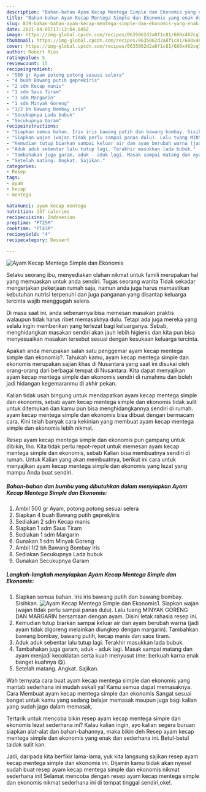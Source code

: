 ```yaml
---
description: "Bahan-bahan Ayam Kecap Mentega Simple dan Ekonomis yang enak dan Mudah Dibuat"
title: "Bahan-bahan Ayam Kecap Mentega Simple dan Ekonomis yang enak dan Mudah Dibuat"
slug: 839-bahan-bahan-ayam-kecap-mentega-simple-dan-ekonomis-yang-enak-dan-mudah-dibuat
date: 2021-04-05T17:13:04.845Z
image: https://img-global.cpcdn.com/recipes/0635062d2a8f1c81/680x482cq70/ayam-kecap-mentega-simple-dan-ekonomis-foto-resep-utama.jpg
thumbnail: https://img-global.cpcdn.com/recipes/0635062d2a8f1c81/680x482cq70/ayam-kecap-mentega-simple-dan-ekonomis-foto-resep-utama.jpg
cover: https://img-global.cpcdn.com/recipes/0635062d2a8f1c81/680x482cq70/ayam-kecap-mentega-simple-dan-ekonomis-foto-resep-utama.jpg
author: Robert Rios
ratingvalue: 5
reviewcount: 15
recipeingredient:
- "500 gr Ayam potong potong sesuai selera"
- "4 buah Bawang putih geprekiris"
- "2 sdm Kecap manis"
- "1 sdm Saus Tiram"
- "1 sdm Margarin"
- "1 sdm Minyak Goreng"
- "1/2 bh Bawang Bombay iris"
- "Secukupnya Lada bubuk"
- "Secukupnya Garam"
recipeinstructions:
- "Siapkan semua bahan. Iris iris bawang putih dan bawang bombay. Sisihkan."
- "Siapkan wajan (wajan tidak perlu sampai panas dulu). Lalu tuang MINYAK GORENG DAN MARGARIN bersamaan dengan ayam. Disini letak rahasia resep ini."
- "Kemudian tutup biarkan sampai keluar air dan ayam berubah warna (jadi ayam tidak digoreng melainkan diungkep dengan margarin). Tambahkan bawang bombay, bawang putih, kecap manis dan saos tiram."
- "Aduk aduk sebentar lalu tutup lagi. Terakhir masukkan lada bubuk."
- "Tambahakan juga garam, aduk - aduk lagi. Masak sampai matang dan ayam menjadi kecoklatan serta kuah menyusut (me: berkuah karna enak banget kuahnya 😋)."
- "Setelah matang. Angkat. Sajikan."
categories:
- Resep
tags:
- ayam
- kecap
- mentega

katakunci: ayam kecap mentega 
nutrition: 257 calories
recipecuisine: Indonesian
preptime: "PT25M"
cooktime: "PT43M"
recipeyield: "4"
recipecategory: Dessert

---
```



![Ayam Kecap Mentega Simple dan Ekonomis](https://img-global.cpcdn.com/recipes/0635062d2a8f1c81/680x482cq70/ayam-kecap-mentega-simple-dan-ekonomis-foto-resep-utama.jpg)

Selaku seorang ibu, menyediakan olahan nikmat untuk famili merupakan hal yang memuaskan untuk anda sendiri. Tugas seorang  wanita Tidak sekadar mengerjakan pekerjaan rumah saja, namun anda juga harus memastikan kebutuhan nutrisi terpenuhi dan juga panganan yang disantap keluarga tercinta wajib menggugah selera.

Di masa  saat ini, anda sebenarnya bisa memesan masakan praktis walaupun tidak harus ribet memasaknya dulu. Tetapi ada juga mereka yang selalu ingin memberikan yang terlezat bagi keluarganya. Sebab, menghidangkan masakan sendiri akan jauh lebih higienis dan kita pun bisa menyesuaikan masakan tersebut sesuai dengan kesukaan keluarga tercinta. 



Apakah anda merupakan salah satu penggemar ayam kecap mentega simple dan ekonomis?. Tahukah kamu, ayam kecap mentega simple dan ekonomis merupakan sajian khas di Nusantara yang saat ini disukai oleh orang-orang dari berbagai tempat di Nusantara. Kita dapat menyajikan ayam kecap mentega simple dan ekonomis sendiri di rumahmu dan boleh jadi hidangan kegemaranmu di akhir pekan.

Kalian tidak usah bingung untuk mendapatkan ayam kecap mentega simple dan ekonomis, sebab ayam kecap mentega simple dan ekonomis tidak sulit untuk ditemukan dan kamu pun bisa menghidangkannya sendiri di rumah. ayam kecap mentega simple dan ekonomis bisa dibuat dengan bermacam cara. Kini telah banyak cara kekinian yang membuat ayam kecap mentega simple dan ekonomis lebih nikmat.

Resep ayam kecap mentega simple dan ekonomis pun gampang untuk dibikin, lho. Kita tidak perlu repot-repot untuk memesan ayam kecap mentega simple dan ekonomis, sebab Kalian bisa membuatnya sendiri di rumah. Untuk Kalian yang akan membuatnya, berikut ini cara untuk menyajikan ayam kecap mentega simple dan ekonomis yang lezat yang mampu Anda buat sendiri.

<!--inarticleads1-->

##### Bahan-bahan dan bumbu yang dibutuhkan dalam menyiapkan Ayam Kecap Mentega Simple dan Ekonomis:

1. Ambil 500 gr Ayam, potong potong sesuai selera
1. Siapkan 4 buah Bawang putih geprek/iris
1. Sediakan 2 sdm Kecap manis
1. Siapkan 1 sdm Saus Tiram
1. Sediakan 1 sdm Margarin
1. Gunakan 1 sdm Minyak Goreng
1. Ambil 1/2 bh Bawang Bombay iris
1. Sediakan Secukupnya Lada bubuk
1. Gunakan Secukupnya Garam




<!--inarticleads2-->

##### Langkah-langkah menyiapkan Ayam Kecap Mentega Simple dan Ekonomis:

1. Siapkan semua bahan. Iris iris bawang putih dan bawang bombay. Sisihkan.
<img src="https://img-global.cpcdn.com/steps/855037fdd5799c1e/160x128cq70/ayam-kecap-mentega-simple-dan-ekonomis-langkah-memasak-1-foto.jpg" alt="Ayam Kecap Mentega Simple dan Ekonomis">1. Siapkan wajan (wajan tidak perlu sampai panas dulu). Lalu tuang MINYAK GORENG DAN MARGARIN bersamaan dengan ayam. Disini letak rahasia resep ini.
1. Kemudian tutup biarkan sampai keluar air dan ayam berubah warna (jadi ayam tidak digoreng melainkan diungkep dengan margarin). Tambahkan bawang bombay, bawang putih, kecap manis dan saos tiram.
1. Aduk aduk sebentar lalu tutup lagi. Terakhir masukkan lada bubuk.
1. Tambahakan juga garam, aduk - aduk lagi. Masak sampai matang dan ayam menjadi kecoklatan serta kuah menyusut (me: berkuah karna enak banget kuahnya 😋).
1. Setelah matang. Angkat. Sajikan.




Wah ternyata cara buat ayam kecap mentega simple dan ekonomis yang mantab sederhana ini mudah sekali ya! Kamu semua dapat memasaknya. Cara Membuat ayam kecap mentega simple dan ekonomis Sangat sesuai banget untuk kamu yang sedang belajar memasak maupun juga bagi kalian yang sudah jago dalam memasak.

Tertarik untuk mencoba bikin resep ayam kecap mentega simple dan ekonomis lezat sederhana ini? Kalau kalian ingin, ayo kalian segera buruan siapkan alat-alat dan bahan-bahannya, maka bikin deh Resep ayam kecap mentega simple dan ekonomis yang enak dan sederhana ini. Betul-betul taidak sulit kan. 

Jadi, daripada kita berfikir lama-lama, yuk kita langsung sajikan resep ayam kecap mentega simple dan ekonomis ini. Dijamin kamu tiidak akan nyesel sudah buat resep ayam kecap mentega simple dan ekonomis nikmat sederhana ini! Selamat mencoba dengan resep ayam kecap mentega simple dan ekonomis nikmat sederhana ini di tempat tinggal sendiri,oke!.

